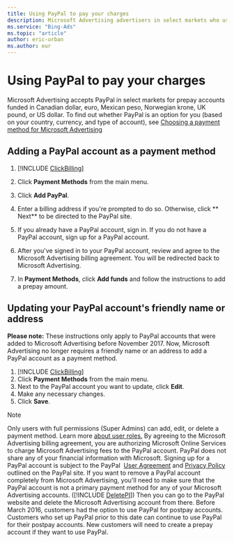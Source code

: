 ```yaml
---
title: Using PayPal to pay your charges
description: Microsoft Advertising advertisers in select markets who use Canadian dollar, euro, Mexican peso, Norwegian krone, UK pound, or US dollar have the option of using PayPal as a Microsoft Advertising payment method on prepay accounts
ms.service: "Bing-Ads"
ms.topic: "article"
author: eric-urban
ms.author: eur
---
```


# Using PayPal to pay your charges

Microsoft Advertising accepts PayPal in select markets for prepay accounts funded in Canadian dollar, euro, Mexican peso, Norwegian krone, UK pound, or US dollar. To find out whether PayPal is an option for you (based on your country, currency, and type of account), see [Choosing a payment method for Microsoft Advertising](./hlp_BA_CONC_PaymentMethodsV2.md)

## Adding a PayPal account as a payment method
1. [!INCLUDE [ClickBilling](./includes/ClickBilling.md)]
1. Click **Payment Methods** from the main menu.
1. Click **Add PayPal**.
1. Enter a billing address if you're prompted to do so. Otherwise, click ** Next** to be directed to the PayPal site.
1. If you already have a PayPal account, sign in. If you do not have a PayPal account, sign up for a PayPal account.
1. After you've signed in to your PayPal account, review and agree to the Microsoft Advertising billing agreement.
You will be redirected back to Microsoft Advertising.

1. In **Payment Methods**, click **Add funds** and follow the instructions to add a prepay amount.

## Updating your PayPal account's friendly name or address
**Please note:** These instructions only apply to PayPal accounts that were added to Microsoft Advertising before November 2017. Now, Microsoft Advertising no longer requires a friendly name or an address to add a PayPal account as a payment method.

1. [!INCLUDE [ClickBilling](./includes/ClickBilling.md)]
1. Click **Payment Methods** from the main menu.
1. Next to the PayPal account you want to update, click **Edit**.
1. Make any necessary changes.
1. Click **Save**.

> [!NOTE]
> Only users with full permissions (Super Admins) can add, edit, or delete a payment method. Learn more [about user roles.](./hlp_BA_CONC_SSUserRoles.md)
> By agreeing to the Microsoft Advertising billing agreement, you are authorizing Microsoft Online Services to charge Microsoft Advertising fees to the PayPal account. PayPal does not share any of your financial information with Microsoft.
> Signing up for a PayPal account is subject to the PayPal &nbsp;[User Agreement](https://go.microsoft.com/fwlink?LinkId=398367) and [Privacy Policy](https://go.microsoft.com/fwlink?LinkId=398368) outlined on the PayPal site.
> If you want to remove a PayPal account completely from Microsoft Advertising, you'll need to make sure that the PayPal account is not a primary payment method for any of your Microsoft Advertising accounts. ([!INCLUDE [DeletePI](./includes/DeletePI.md)]) Then you can go to the PayPal website and delete the Microsoft Advertising account from there.
> Before March 2016, customers had the option to use PayPal for postpay accounts. Customers who set up PayPal prior to this date can continue to use PayPal for their postpay accounts. New customers will need to create a prepay account if they want to use PayPal.


